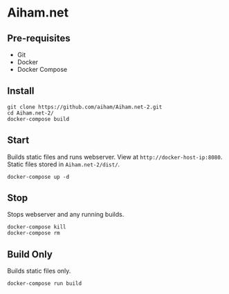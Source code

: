 # Aiham.net

## Pre-requisites

* Git
* Docker
* Docker Compose

## Install

```
git clone https://github.com/aiham/Aiham.net-2.git
cd Aiham.net-2/
docker-compose build
```

## Start

Builds static files and runs webserver. View at `http://docker-host-ip:8080`. Static files stored in `Aiham.net-2/dist/`.

```
docker-compose up -d
```

## Stop

Stops webserver and any running builds.

```
docker-compose kill
docker-compose rm
```

## Build Only

Builds static files only.

```
docker-compose run build
```
